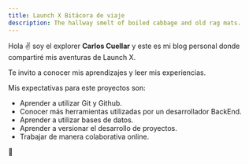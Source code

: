 ```yaml
---
title: Launch X Bitácora de viaje
description: The hallway smelt of boiled cabbage and old rag mats.
---
```


Hola ✌️  soy el explorer **Carlos Cuellar** y este es mi blog personal donde compartiré mis aventuras de Launch X.

Te invito a conocer mis aprendizajes y leer mis experiencias.

Mis expectativas para este proyectos son:

- Aprender a utilizar Git y Github.
- Conocer más herramientas utilizadas por un desarrollador BackEnd.
- Aprender a utilizar bases de datos.
- Aprender a versionar el desarrollo de proyectos.
- Trabajar de manera colaborativa online.


🚀

